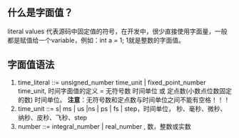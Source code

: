 ## 什么是字面值？
  literal values 代表源码中固定值的符号，在开发中，很少直接使用字面量，一般都是赋值给一个variable，例如：int a = 1; 1就是整数的字面值。
## 字面值语法
  1. time_literal ::= unsigned_number time_unit | fixed_point_number time_unit, 时间字面值的定义 = 无符号数 时间单位 或 定点数(小数点位数固定的数) 时间单位。
     **注意**：无符号数和定点数与时间单位之间不能有空格！！！
  3. time_unit ::= s| ms | us |ns | ps | fs | step，时间单位， 秒、毫秒、微秒、纳秒、皮秒、飞秒、step
  4. number ::= integral_number | real_number , 数，整数或实数
